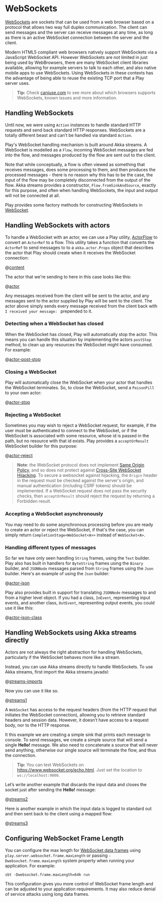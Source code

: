 <!--- Copyright (C) 2009-2017 Lightbend Inc. <https://www.lightbend.com> -->
# WebSockets

[WebSockets](https://en.wikipedia.org/wiki/WebSocket) are sockets that can be used from a web browser based on a protocol that allows two way full duplex communication.  The client can send messages and the server can receive messages at any time, as long as there is an active WebSocket connection between the server and the client.

Modern HTML5 compliant web browsers natively support WebSockets via a JavaScript WebSocket API.  However WebSockets are not limited in just being used by WebBrowsers, there are many WebSocket client libraries available, allowing for example servers to talk to each other, and also native mobile apps to use WebSockets.  Using WebSockets in these contexts has the advantage of being able to reuse the existing TCP port that a Play server uses.

> **Tip:** Check [caniuse.com](http://caniuse.com/#feat=websockets) to see more about which browsers supports WebSockets, known issues and more information.

## Handling WebSockets

Until now, we were using `Action` instances to handle standard HTTP requests and send back standard HTTP responses. WebSockets are a totally different beast and can’t be handled via standard `Action`.

Play's WebSocket handling mechanism is built around Akka streams.  A WebSocket is modelled as a `Flow`, incoming WebSocket messages are fed into the flow, and messages produced by the flow are sent out to the client.

Note that while conceptually, a flow is often viewed as something that receives messages, does some processing to them, and then produces the processed messages - there is no reason why this has to be the case, the input of the flow may be completely disconnected from the output of the flow.  Akka streams provides a constructor, `Flow.fromSinkAndSource`, exactly for this purpose, and often when handling WebSockets, the input and output will not be connected at all.

Play provides some factory methods for constructing WebSockets in [WebSocket](api/java/play/mvc/WebSocket.html).

## Handling WebSockets with actors

To handle a WebSocket with an actor, we can use a Play utility, [ActorFlow](api/java/play/libs/streams/ActorFlow.html) to convert an `ActorRef` to a flow.  This utility takes a function that converts the `ActorRef` to send messages to to a `akka.actor.Props` object that describes the actor that Play should create when it receives the WebSocket connection:

@[content](code/javaguide/async/websocket/HomeController.java)

The actor that we're sending to here in this case looks like this:

@[actor](code/javaguide/async/MyWebSocketActor.java)

Any messages received from the client will be sent to the actor, and any messages sent to the actor supplied by Play will be sent to the client.  The actor above simply sends every message received from the client back with `I received your message: ` prepended to it.

### Detecting when a WebSocket has closed

When the WebSocket has closed, Play will automatically stop the actor.  This means you can handle this situation by implementing the actors `postStop` method, to clean up any resources the WebSocket might have consumed.  For example:

@[actor-post-stop](code/javaguide/async/JavaWebSockets.java)

### Closing a WebSocket

Play will automatically close the WebSocket when your actor that handles the WebSocket terminates.  So, to close the WebSocket, send a `PoisonPill` to your own actor:

@[actor-stop](code/javaguide/async/JavaWebSockets.java)

### Rejecting a WebSocket

Sometimes you may wish to reject a WebSocket request, for example, if the user must be authenticated to connect to the WebSocket, or if the WebSocket is associated with some resource, whose id is passed in the path, but no resource with that id exists.  Play provides a `acceptOrResult` WebSocket builder for this purpose:

@[actor-reject](code/javaguide/async/JavaWebSockets.java)

> **Note**: the WebSocket protocol does not implement [Same Origin Policy](https://en.wikipedia.org/wiki/Same-origin_policy), and so does not protect against [Cross-Site WebSocket Hijacking](http://www.christian-schneider.net/CrossSiteWebSocketHijacking.html).  To secure a websocket against hijacking, the `Origin` header in the request must be checked against the server's origin, and manual authentication (including CSRF tokens) should be implemented.  If a WebSocket request does not pass the security checks, then `acceptOrResult` should reject the request by returning a Forbidden result.

### Accepting a WebSocket asynchronously

You may need to do some asynchronous processing before you are ready to create an actor or reject the WebSocket, if that's the case, you can simply return `CompletionStage<WebSocket<A>>` instead of `WebSocket<A>`.

### Handling different types of messages

So far we have only seen handling `String` frames, using the `Text` builder.  Play also has built in handlers for `ByteString` frames using the `Binary` builder, and `JSONNode` messages parsed from `String` frames using the `Json` builder.  Here's an example of using the `Json` builder:

@[actor-json](code/javaguide/async/JavaWebSockets.java)

Play also provides built in support for translating `JSONNode` messages to and from a higher level object.  If you had a class, `InEvent`, representing input events, and another class, `OutEvent`, representing output events, you could use it like this:

@[actor-json-class](code/javaguide/async/JavaWebSockets.java)

## Handling WebSockets using Akka streams directly

Actors are not always the right abstraction for handling WebSockets, particularly if the WebSocket behaves more like a stream.

Instead, you can use Akka streams directly to handle WebSockets.  To use Akka streams, first import the Akka streams javadsl:

@[streams-imports](code/javaguide/async/JavaWebSockets.java)

Now you can use it like so.

@[streams1](code/javaguide/async/JavaWebSockets.java)

A `WebSocket` has access to the request headers (from the HTTP request that initiates the WebSocket connection), allowing you to retrieve standard headers and session data. However, it doesn’t have access to a request body, nor to the HTTP response.

It this example we are creating a simple sink that prints each message to console. To send messages, we create a simple source that will send a single **Hello!** message.  We also need to concatenate a source that will never send anything, otherwise our single source will terminate the flow, and thus the connection.

> **Tip:** You can test WebSockets on <https://www.websocket.org/echo.html>. Just set the location to `ws://localhost:9000`.

Let’s write another example that discards the input data and closes the socket just after sending the **Hello!** message:

@[streams2](code/javaguide/async/JavaWebSockets.java)

Here is another example in which the input data is logged to standard out and then sent back to the client using a mapped flow:

@[streams3](code/javaguide/async/JavaWebSockets.java)

## Configuring WebSocket Frame Length

You can configure the max length for [WebSocket data frames](https://developer.mozilla.org/en-US/docs/Web/API/WebSockets_API/Writing_WebSocket_servers#Format) using `play.server.websocket.frame.maxLength` or passing `-Dwebsocket.frame.maxLength` system property when running your application. For example:

```
sbt -Dwebsocket.frame.maxLength=64k run
```

This configuration gives you more control of WebSocket frame length and can be adjusted to your application requirements. It may also reduce denial of service attacks using long data frames.